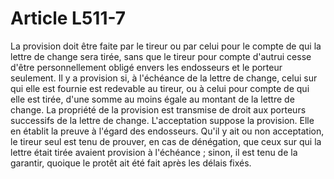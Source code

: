 # Article L511-7

La provision doit être faite par le tireur ou par celui pour le compte de qui la lettre de change sera tirée, sans que le tireur pour compte d'autrui cesse d'être personnellement obligé envers les endosseurs et le porteur seulement.   Il y a provision si, à l'échéance de la lettre de change, celui sur qui elle est fournie est redevable au tireur, ou à celui pour compte de qui elle est tirée, d'une somme au moins égale au montant de la lettre de change.   La propriété de la provision est transmise de droit aux porteurs successifs de la lettre de change.   L'acceptation suppose la provision.   Elle en établit la preuve à l'égard des endosseurs.   Qu'il y ait ou non acceptation, le tireur seul est tenu de prouver, en cas de dénégation, que ceux sur qui la lettre était tirée avaient provision à l'échéance ; sinon, il est tenu de la garantir, quoique le protêt ait été fait après les délais fixés.
